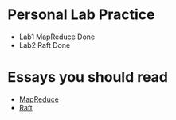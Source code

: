 # Personal Lab Practice
* Lab1 MapReduce Done
* Lab2 Raft Done

# Essays you should read
* [MapReduce](https://static.googleusercontent.com/media/research.google.com/en//archive/mapreduce-osdi04.pdf)
* [Raft](https://pdos.csail.mit.edu/6.824/papers/raft-extended.pdf)